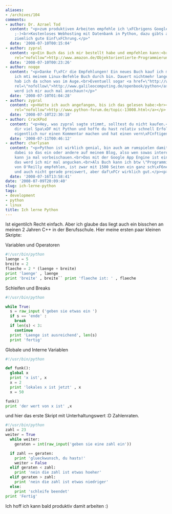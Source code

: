 ```yaml
---
aliases:
- /archives/104
comments:
- author: Dr. Azrael Tod
  content: "<p>zum produktiven Arbeiten empfehle ich \xFCbrigens Google App-Engine
    ;-)<br>Kostenloses Webhosting mit Datenbank in Python, dazu gibts auch noch eine
    ziemlich gute Einf\xFChrung.</p>"
  date: '2008-07-10T00:15:04'
- author: zypral
  content: <p>Ein Buch das ich mir bestellt habe und empfehlen kann:<br><a href="http://www.amazon.de/Objektorientierte-Programmierung-Python-Michael-Weigend/dp/382661660X/ref=sr_1_7?ie=UTF8&amp;s=books&amp;qid=1215634971&amp;sr=1-7"
    rel="nofollow">http://www.amazon.de/Objektorientierte-Programmierung-Python-Michael-Weigend/dp/382661660X/</a></p>
  date: '2008-07-10T00:23:26'
- author: noqqe
  content: "<p>Danke f\xFCr die Empfehlungen! Ein neues Buch kauf ich mir erst wenn
    ich mti meinem Linux-Befehle Buch durch bin. Dauert nichtmehr lange! Aber wenn
    hab ich da schon was im Auge.<br>Eventuell sogar <a href=\"http://www.galileocomputing.de/openbook/python/\"
    rel=\"nofollow\">http://www.galileocomputing.de/openbook/python</a></p><p>Google App-Engine
    werd ich mir auch mal anschaun!</p>"
  date: '2008-07-10T01:04:28'
- author: zypral
  content: <p>Hatte ich auch angefangen, bis ich das gelesen habe:<br><a href="http://www.python-forum.de/topic-13008.html"
    rel="nofollow">http://www.python-forum.de/topic-13008.html</a></p>
  date: '2008-07-10T22:30:18'
- author: CracKPod
  content: "<p>Hey, was zypral sagte stimmt, solltest du nicht kaufen.</p><p>Ich w\xFCnsche
    dir viel Spa\xDF mit Python und hoffe du hast relativ schnell Erfolge. :)</p><p>*Wollte
    eigentlich nur einen Kommentar machen und hat einen vern\xFCnftigen Vorwand gesucht*</p><p>MfG,<br>CracKPod</p>"
  date: '2008-07-11T00:46:12'
- author: charlysan
  content: "<p>Python ist wirklich genial, bin auch am rumspielen damit und dokumentiere
    dabei so das ein oder andere auf meinem Blog, also wen sowas interessiert, der
    kann ja mal vorbeischauen.<br>Das mit der Google App Engine ist ein cooler Tip,
    das werd ich mir mal angucken.<br>Als Buch kann ich btw \"Programming Python\"
    von O'Reilly empfehlen, ist zwar mit 1500 Seiten ein ganz sch\xF6ner Schinken
    und auch nicht gerade preiswert, aber daf\xFCr wirklich gut.</p><p>Gru\xDF Charlysan</p>"
  date: '2008-07-16T13:58:41'
date: '2008-07-09T20:09:40'
slug: ich-lerne-python
tags:
- development
- python
- linux
title: Ich lerne Python
---
```


Ist eigentilch Recht einfach. Aber ich glaube das liegt auch ein bisschen
an meinen 2 Jahren C++ in der Berufsschule. Hier meine ersten paar kleinen
Skripte:

Variablen und Operatoren

``` python
#!/usr/bin/python
laenge = 5
breite = 2
flaeche = 2 * (laenge + breite)
print 'laenge' , laenge
print 'breite' , breite`` print 'flaeche ist: ' , flaeche
```

Schleifen und Breaks

``` python
#!/usr/bin/python

while True:
  s = raw_input ('geben sie etwas ein ')
  if s == 'ende' :
    break
  if len(s) < 3:
    continue
  print 'Laenge ist ausreichend', len(s)
  print 'fertig'
```

Globale und Interne Variablen

``` python
#!/usr/bin/python

def funk():
  global x
  print 'x ist', x
  x = 2
  print 'lokales x ist jetzt' , x
  x = 50

funk()
print 'der wert von x ist' ,x
```

und hier das erste Skript mit Unterhaltungswert :D
Zahlenraten.

``` python
#!/usr/bin/python
zahl = 23
weiter = True
  while weiter:
    geraten = int(raw_input('geben sie eine zahl ein'))

  if zahl == geraten:
    print 'glueckwunsch, du hasts!'
    weiter = False
  elif geraten < zahl:
    print 'nein die zahl ist etwas hoeher'
  elif geraten > zahl:
    print 'nein die zahl ist etwas niedriger'
  else:
    print 'schleife beendet'
print 'Fertig'
```

Ich hoff ich kann bald produktiv damit arbeiten :)
